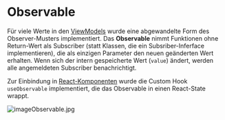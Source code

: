 # Observable

Für viele Werte in den [ViewModels](MVC-Muster-Engine.md) wurde eine abgewandelte Form des Observer-Musters implementiert. Das **Observable** nimmt Funktionen ohne Return-Wert als Subscriber (statt Klassen, die ein Subsriber-Inferface implementieren), die als einzigen Parameter den neuen geänderten Wert erhalten. Wenn sich der intern gespeicherte Wert (`value`) ändert, werden alle angemeldeten Subscriber benachrichtigt.

Zur Einbindung in [React-Komponenten](React-Engine.md) wurde die Custom Hook `useObservable` implementiert, die das Observable in einen React-State wrappt.

![imageObservable.jpg](imageObservable.jpg)
